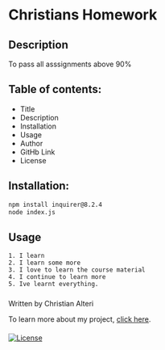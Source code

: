 # Christians Homework 

## Description 

To pass all asssignments above 90%

## Table of contents:

* Title
* Description
* Installation
* Usage
* Author
* GitHb Link
* License

## Installation:

```bash
npm install inquirer@8.2.4
node index.js
```


## Usage
```
1. I learn
2. I learn some more
3. I love to learn the course material
4. I continue to learn more
5. Ive learnt everything.
```

###

Written by Christian Alteri

To learn more about my project, [click here](https://chat.openai.com/).

####

[![License](https://img.shields.io/badge/LICENSE-MIT-blue)](LICENSE)
